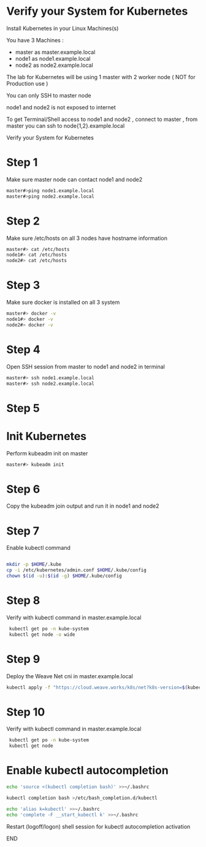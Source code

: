 #  Verify your System for Kubernetes

Install Kubernetes in your Linux Machines(s)

You have 3 Machines  : 
- master as master.example.local
- node1 as node1.example.local
- node2 as node2.example.local 

The lab for Kubernetes will be using 1 master with 2 worker node ( NOT for Production use )

You can only SSH to master node

node1 and node2 is not exposed to internet

To get Terminal/Shell access to node1 and node2 , connect to master , from master you can ssh to node{1,2}.example.local 

Verify your System for Kubernetes
# Step 1 

Make sure master node can contact node1 and node2 
```sh
master#>ping node1.example.local 
master#>ping node2.example.local 
```

# Step 2 

Make sure /etc/hosts on all 3 nodes have hostname information 
```sh
master#> cat /etc/hosts 
node1#> cat /etc/hosts 
node2#> cat /etc/hosts 
```

# Step 3 

Make sure docker is installed on all 3 system 
```sh
master#> docker -v 
node1#> docker -v 
node2#> docker -v 
```

# Step 4 

Open SSH session from master to node1 and node2 in terminal 
```sh
master#> ssh node1.example.local 
master#> ssh node2.example.local 
```

# Step 5
# Init Kubernetes <br>
Perform kubeadm init on master <br>

```sh
master#> kubeadm init 
```

# Step 6
Copy the kubeadm join output and run it in node1 and node2 


# Step 7
Enable kubectl command  
```sh

mkdir -p $HOME/.kube
cp -i /etc/kubernetes/admin.conf $HOME/.kube/config
chown $(id -u):$(id -g) $HOME/.kube/config
```

# Step 8 
Verify with kubectl command in master.example.local 
```sh
 kubectl get po -n kube-system
 kubectl get node -o wide 
```

# Step 9 
Deploy the Weave Net cni in master.example.local
 
```sh
kubectl apply -f "https://cloud.weave.works/k8s/net?k8s-version=$(kubectl version | base64 | tr -d '\n')"
```

# Step 10 
Verify with kubectl command in master.example.local 
```sh
 kubectl get po -n kube-system
 kubectl get node
```

# Enable kubectl autocompletion 
```sh
echo 'source <(kubectl completion bash)' >>~/.bashrc

kubectl completion bash >/etc/bash_completion.d/kubectl

echo 'alias k=kubectl' >>~/.bashrc
echo 'complete -F __start_kubectl k' >>~/.bashrc
```
Restart (logoff/logon) shell session for kubectl autocompletion activation 

END